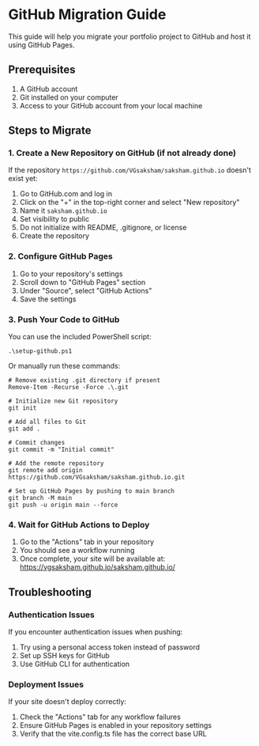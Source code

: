 # GitHub Migration Guide

This guide will help you migrate your portfolio project to GitHub and host it using GitHub Pages.

## Prerequisites

1. A GitHub account
2. Git installed on your computer
3. Access to your GitHub account from your local machine

## Steps to Migrate

### 1. Create a New Repository on GitHub (if not already done)

If the repository `https://github.com/VGsaksham/saksham.github.io` doesn't exist yet:

1. Go to GitHub.com and log in
2. Click on the "+" in the top-right corner and select "New repository"
3. Name it `saksham.github.io`
4. Set visibility to public
5. Do not initialize with README, .gitignore, or license
6. Create the repository

### 2. Configure GitHub Pages

1. Go to your repository's settings
2. Scroll down to "GitHub Pages" section
3. Under "Source", select "GitHub Actions"
4. Save the settings

### 3. Push Your Code to GitHub

You can use the included PowerShell script:

```
.\setup-github.ps1
```

Or manually run these commands:

```
# Remove existing .git directory if present
Remove-Item -Recurse -Force .\.git

# Initialize new Git repository
git init

# Add all files to Git
git add .

# Commit changes
git commit -m "Initial commit"

# Add the remote repository
git remote add origin https://github.com/VGsaksham/saksham.github.io.git

# Set up GitHub Pages by pushing to main branch
git branch -M main
git push -u origin main --force
```

### 4. Wait for GitHub Actions to Deploy

1. Go to the "Actions" tab in your repository
2. You should see a workflow running
3. Once complete, your site will be available at: https://vgsaksham.github.io/saksham.github.io/

## Troubleshooting

### Authentication Issues

If you encounter authentication issues when pushing:

1. Try using a personal access token instead of password
2. Set up SSH keys for GitHub
3. Use GitHub CLI for authentication

### Deployment Issues

If your site doesn't deploy correctly:

1. Check the "Actions" tab for any workflow failures
2. Ensure GitHub Pages is enabled in your repository settings
3. Verify that the vite.config.ts file has the correct base URL 